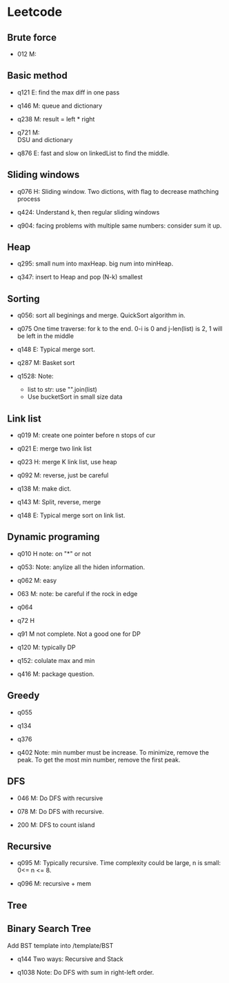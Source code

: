 # Leetcode

## Brute force
+ 012 M:

## Basic method
+ q121 E:
    find the max diff in one pass
+ q146 M:
    queue and dictionary

+ q238 M:
    result = left * right

+ q721 M:    
    DSU and dictionary

+ q876 E:
    fast and slow on linkedList to find the middle.


## Sliding windows
+ q076 H:
    Sliding window. Two dictions, with flag to decrease mathching process
    
+ q424:
    Understand k, then regular sliding windows
    
+ q904:
    facing problems with multiple same numbers: consider sum it up.


## Heap
+ q295:
    small num into maxHeap. big num into minHeap.
    
+ q347:
    insert to Heap and pop (N-k) smallest


## Sorting
+ q056:
    sort all beginings and merge. QuickSort algorithm in.

+ q075
    One time traverse: for k to the end. 0-i is 0 and j-len(list) is 2, 1 will be left in the middle

+ q148 E:
    Typical merge sort.
    
+ q287 M:
    Basket sort
    
+ q1528:
    Note:
    + list to str: use "".join(list)
    + Use bucketSort in small size data
    
## Link list
+ q019 M:
    create one pointer before n stops of cur
    
+ q021 E: 
    merge two link list
    
+ q023 H:
    merge K link list, use heap
   
+ q092 M:
    reverse, just be careful
    
+ q138 M:
    make dict.

+ q143 M:
    Split, reverse, merge

+ q148 E:
    Typical merge sort on link list.

## Dynamic programing
+ q010 H
    note: on "*" or not

+ q053:
    Note: anylize all the hiden information.
    
+ q062 M: easy

+ 063 M:
    note: be careful if the rock in edge

+ q064

+ q72 H

+ q91 M
    not complete. Not a good one for DP

+ q120 M: typically DP

+ q152:
    colulate max and min
    
+ q416 M:
    package question.
    

## Greedy
+ q055

+ q134

+ q376

+ q402
    Note: min number must be increase. To minimize, remove the peak. To get the most min number, remove the first peak.

## DFS
+ 046 M:
Do DFS with recursive

+ 078 M: 
Do DFS with recursive.

+ 200 M:
DFS to count island

## Recursive
+ q095 M: Typically recursive. 
    Time complexity could be large, n is small: 0<= n <= 8.
    
+ q096 M: recursive + mem


## Tree


## Binary Search Tree
Add BST template into /template/BST

+ q144
    Two ways: Recursive and Stack

+ q1038
    Note: Do DFS with sum in right-left order. 